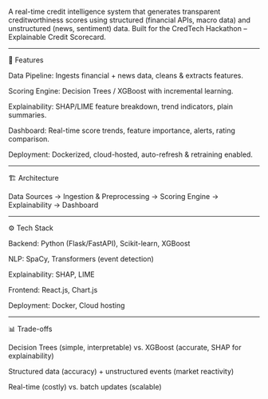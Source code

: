 A real-time credit intelligence system that generates transparent creditworthiness scores using structured (financial APIs, macro data) and unstructured (news, sentiment) data. Built for the CredTech Hackathon – Explainable Credit Scorecard.


---

🚀 Features

Data Pipeline: Ingests financial + news data, cleans & extracts features.

Scoring Engine: Decision Trees / XGBoost with incremental learning.

Explainability: SHAP/LIME feature breakdown, trend indicators, plain summaries.

Dashboard: Real-time score trends, feature importance, alerts, rating comparison.

Deployment: Dockerized, cloud-hosted, auto-refresh & retraining enabled.



---

🏗️ Architecture

Data Sources → Ingestion & Preprocessing → Scoring Engine → Explainability → Dashboard


---

⚙️ Tech Stack

Backend: Python (Flask/FastAPI), Scikit-learn, XGBoost

NLP: SpaCy, Transformers (event detection)

Explainability: SHAP, LIME

Frontend: React.js, Chart.js

Deployment: Docker, Cloud hosting



---

📊 Trade-offs

Decision Trees (simple, interpretable) vs. XGBoost (accurate, SHAP for explainability)

Structured data (accuracy) + unstructured events (market reactivity)

Real-time (costly) vs. batch updates (scalable)

